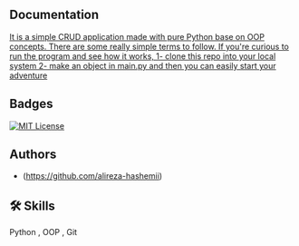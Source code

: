 
## Documentation

[It is a simple CRUD application made with pure Python base on OOP concepts. There are some  really simple terms to follow. If you're curious to run the program and see how it works, 1- clone this repo into your local system 2- make an object in main.py and then you can easily start your adventure](https://linktodocumentation)


## Badges


[![MIT License](https://img.shields.io/badge/License-MIT-green.svg)](https://choosealicense.com/licenses/mit/)



## Authors

- (https://github.com/alireza-hashemii)


## 🛠 Skills
Python , OOP , Git 

